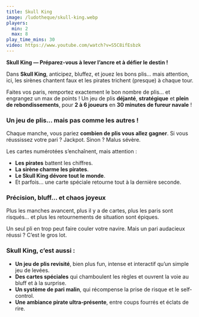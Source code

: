 ```yaml
---
title: Skull King
image: /ludotheque/skull-king.webp
players:
  min: 2
  max: 8
play_time_mins: 30
video: https://www.youtube.com/watch?v=S5C8ifEsbzk
---
```


**Skull King — Préparez-vous à lever l’ancre et à défier le destin !**

Dans **Skull King**, anticipez, bluffez, et jouez les bons plis… mais attention, ici, les sirènes chantent faux et les pirates trichent (presque) à chaque tour.

Faites vos paris, remportez exactement le bon nombre de plis… et engrangez un max de points ! Un jeu de plis **déjanté**, **stratégique** et **plein de rebondissements**, pour **2 à 6 joueurs** en **30 minutes de fureur navale** !

### Un jeu de plis… mais pas comme les autres !

Chaque manche, vous pariez **combien de plis vous allez gagner**. Si vous réussissez votre pari ? Jackpot. Sinon ? Malus sévère.

Les cartes numérotées s’enchaînent, mais attention :

- **Les pirates** battent les chiffres.
- **La sirène charme les pirates**.
- **Le Skull King dévore tout le monde**.
- Et parfois… une carte spéciale retourne tout à la dernière seconde.

### Précision, bluff… et chaos joyeux

Plus les manches avancent, plus il y a de cartes, plus les paris sont risqués… et plus les retournements de situation sont épiques.

Un seul pli en trop peut faire couler votre navire. Mais un pari audacieux réussi ? C’est le gros lot.

### Skull King, c’est aussi :

- **Un jeu de plis revisité**, bien plus fun, intense et interactif qu’un simple jeu de levées.
- **Des cartes spéciales** qui chamboulent les règles et ouvrent la voie au bluff et à la surprise.
- **Un système de pari malin**, qui récompense la prise de risque et le self-control.
- **Une ambiance pirate ultra-présente**, entre coups fourrés et éclats de rire.
